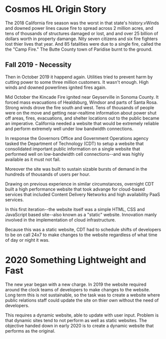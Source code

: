 # Cosmos HL Origin Story

The 2018 California fire season was the worst in that state's history.vWinds and downed power lines cause fire to spread across 2 million acres, and tens of thousands of
structures damaged or lost, and and over 25 billion of dollars worth in property damange.  Nity seven citizens and six fire fighters lost thier lives that year. And 85 fatalities were due to a single fire, called the the "Camp Fire."  The Butte County town of Paridise burnt to the ground.

## Fall 2019 - Necessity

Then in October 2019 it happend again.  Utilities tried to prevent harm by cutting power to
some three million customers. It wasn't enough. High winds and downed powerlines ignited fires again.  

Mid October the Kincade Fire ignited near Geyserville in Sonoma County. It forced mass evacuations of Healdsburg, Windsor and parts of Santa Rosa. Strong winds drove the fire south and west. Tens of thousands of people were on the move and getting near-realtime information about power shut off areas, fires, evacuations, and shelter locations out to the public became an imperative.  California needed a website that would be extremely reliable and perform extremely well under low bandwidth connections.

In response the Governors Office and Government Operations agency tasked the Department of Technology (CDT) to setup a
website that consolidated important public information on a single website that performed well on low-bandwidth cell connections--and was highly available as it must not fail.

Moreover the site was built to sustain sizable bursts of demand in the hundreds of thousands of users per hour.

Drawing on previous experience in similar circumstances, overnight CDT built a high performance website that took advange for cloud-based
services that included Content Delivery Networks and high availability PaaS services.

In this first iteration--the website itself was a simple HTML, CSS and JavaScript based site--also known as a "static" website.
Innovation manly involved in the implementation of cloud infrastructure.

Because this was a static website, CDT had to schedule shifts of developers to be on call 24x7 to make changes to the website regardless
of what time of day or night it was.

# 2020 Something Lightweight and Fast

The new year began with a new charge. In 2019 the website required around the clock teams of developers to make changes to the website.
Long term this is not sustainable, so the task was to create a website where public relations staff could update the site on thier own
without the need of developers.

This requires a dynamic website, able to update with user input. Problem is that dynamic sites tend to not perform as well as static websites. The objective handed down in early 2020 is to create a dynamic website that performs as the original.
